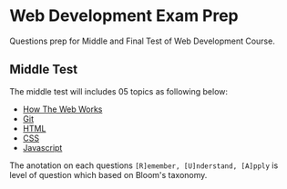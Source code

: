 # Web Development Exam Prep

Questions prep for Middle and Final Test of Web Development Course.


## Middle Test

The middle test will includes 05 topics as following below: 

- [How The Web Works](how-the-web-works.md)
- [Git](git.md)
- [HTML](html.md)
- [CSS](css.md)
- [Javascript](javascript.md)

The anotation on each questions `[R]emember, [U]nderstand, [A]pply` is level of question which based on Bloom's taxonomy.

